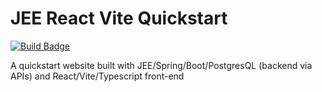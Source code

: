 # JEE React Vite Quickstart

[![Build Badge](https://github.com/blueheron786/jee-quickstart/actions/workflows/build.yml/badge.svg)](https://github.com/blueheron786/jee-quickstart/actions/workflows/build.yml)

A quickstart website built with JEE/Spring/Boot/PostgresQL (backend via APIs) and React/Vite/Typescript front-end

